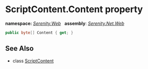 # ScriptContent.Content property
**namespace:** *[Serenity.Web](../../README.md#serenity.web-namespace)*   **assembly**: *[Serenity.Net.Web](../../README.md)*

```csharp
public byte[] Content { get; }
```

## See Also

* class [ScriptContent](../ScriptContent.md)